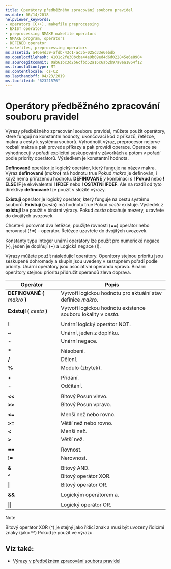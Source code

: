 ```yaml
---
title: Operátory předběžného zpracování souboru pravidel
ms.date: 06/14/2018
helpviewer_keywords:
- operators [C++], makefile preprocessing
- EXIST operator
- preprocessing NMAKE makefile operators
- NMAKE program, operators
- DEFINED operator
- makefiles, preprocessing operators
ms.assetid: a46e4d39-afdb-43c1-ac3b-025d33e6ebdb
ms.openlocfilehash: 4101c2fe30bcba44e9b69ed4d6d022845e6e8904
ms.sourcegitcommit: 0ab61bc3d2b6cfbd52a16c6ab2b97a8ea1864f12
ms.translationtype: MT
ms.contentlocale: cs-CZ
ms.lasthandoff: 04/23/2019
ms.locfileid: "62321576"
---
```

# <a name="makefile-preprocessing-operators"></a>Operátory předběžného zpracování souboru pravidel

Výrazy předběžného zpracování souboru pravidel, můžete použít operátory, které fungují na konstantní hodnoty, ukončovací kód z příkazů, řetězce, makra a cesty k systému souborů. Vyhodnotit výraz, preprocesor nejprve rozbalí makra a pak provede příkazy a pak provádí operace. Operace se vyhodnocují v pořadí explicitní seskupování v závorkách a potom v pořadí podle priority operátorů. Výsledkem je konstantní hodnota.

**Definované** operátor je logický operátor, který funguje na název makra. Výraz **definované (**_makro_**)** má hodnotu true Pokud *makro* je definován, i když nemá přiřazenou hodnotu. **DEFINOVANÉ** v kombinaci s **! Pokud** nebo **! ELSE IF** je ekvivalentní **! IFDEF** nebo **! OSTATNÍ IFDEF**. Ale na rozdíl od tyto direktivy **definované** lze použít v složité výrazy.

**Existují** operátor je logický operátor, který funguje na cestu systému souborů. **Existují (**_cesta_**)** má hodnotu true Pokud *cesta* existuje. Výsledek z **existují** lze použít v binární výrazy. Pokud *cesta* obsahuje mezery, uzavřete do dvojitých uvozovek.

Chcete-li porovnat dva řetězce, použijte rovnosti (**==**) operátor nebo nerovnost (**! =**) – operátor. Řetězce uzavřete do dvojitých uvozovek.

Konstanty typu Integer unární operátory lze použít pro numerické negace (**-**), jeden je doplňují (**~**) a Logická negace (**!**).

Výrazy můžete použít následující operátory. Operátory stejnou prioritu jsou seskupené dohromady a skupin jsou uvedeny v sestupném pořadí podle priority. Unární operátory jsou asociativní operandu vpravo. Binární operátory stejnou prioritu přidružit operandů zleva doprava.

|Operátor|Popis|
|--------------|-----------------|
|**DEFINOVANÉ (** *makro* **)**|Vytvoří logickou hodnotu pro aktuální stav definice *makro*.|
|**Existují (** *cesta* **)**|Vytvoří logickou hodnotu existence souboru lokality v *cesta*.|
|||
|**\!**|Unární logický operátor NOT.|
|**~**|Unární, jeden z doplňku.|
|**-**|Unární negace.|
|||
|**&#42;**|Násobení.|
|**/**|Dělení.|
|**%**|Modulo (zbytek).|
|||
|**+**|Přidání.|
|**-**|Odčítání.|
|||
|**\<\<**|Bitový Posun vlevo.|
|**>>**|Bitový Posun vpravo.|
|||
|**\<=**|Menší než nebo rovno.|
|**>=**|Větší než nebo rovno.|
|**\<**|Menší než.|
|**>**|Větší než.|
|||
|**==**|Rovnost.|
|**\!=**|Nerovnost.|
|||
|**&**|Bitový AND.|
|**^**|Bitový operátor XOR.|
|**&#124;**|Bitový operátor OR.|
|||
|**&&**|Logickým operátorem a.|
|||
|**&#124;&#124;**|Logický operátor OR.|

> [!NOTE]
> Bitový operátor XOR (**^**) je stejný jako řídicí znak a musí být uvozeny řídicími znaky (jako **^^**) Pokud je použit ve výrazu.

## <a name="see-also"></a>Viz také:

- [Výrazy v předběžném zpracování souboru pravidel](expressions-in-makefile-preprocessing.md)